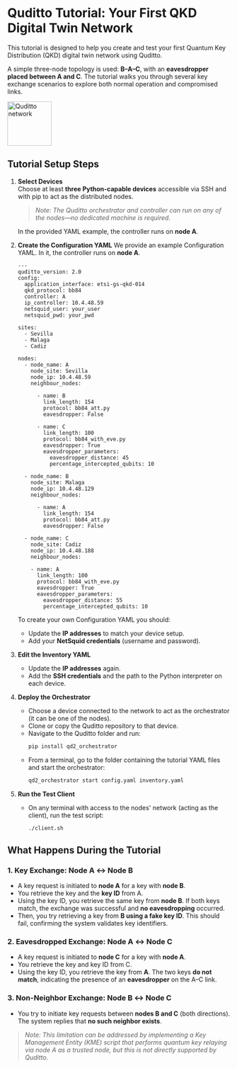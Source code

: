 # Quditto Tutorial: Your First QKD Digital Twin Network

This tutorial is designed to help you create and test your first Quantum Key Distribution (QKD) digital twin network using Quditto.

A simple three-node topology is used: **B–A–C**, with an **eavesdropper placed between A and C**. The tutorial walks you through several key exchange scenarios to explore both normal operation and compromised links.

<img alt="Quditto network" src="Quditto/Images/quditto_tutorial_network.png" height="100">



##  Tutorial Setup Steps

1. **Select Devices**  
   Choose at least **three Python-capable devices** accessible via SSH and with pip to act as the distributed nodes.  
   >  *Note: The Quditto orchestrator and controller can run on any of the nodes—no dedicated machine is required.*

   In the provided YAML example, the controller runs on **node A**.

2. **Create the Configuration YAML**
   We provide an example Configuration YAML. In it, the controller runs on **node A**.

   ```
   ---
   quditto_version: 2.0
   config:
     application_interface: etsi-gs-qkd-014
     qkd_protocol: bb84
     controller: A
     ip_controller: 10.4.48.59
     netsquid_user: your_user
     netsquid_pwd: your_pwd
   
   sites:
     - Sevilla
     - Malaga
     - Cadiz
   
   nodes:
     - node_name: A
       node_site: Sevilla
       node_ip: 10.4.48.59
       neighbour_nodes:
   
         - name: B
           link_length: 154
           protocol: bb84_att.py
           eavesdropper: False
   
         - name: C
           link_length: 100
           protocol: bb84_with_eve.py
           eavesdropper: True
           eavesdropper_parameters:
             eavesdropper_distance: 45
             percentage_intercepted_qubits: 10
   
     - node_name: B
       node_site: Malaga
       node_ip: 10.4.48.129
       neighbour_nodes:
   
         - name: A
           link_length: 154
           protocol: bb84_att.py
           eavesdropper: False
   
     - node_name: C
       node_site: Cadiz
       node_ip: 10.4.48.188
       neighbour_nodes:
   
       - name: A
         link_length: 100
         protocol: bb84_with_eve.py
         eavesdropper: True
         eavesdropper_parameters:
           eavesdropper_distance: 55
           percentage_intercepted_qubits: 10
   ```

   To create your own Configuration YAML you should:   
   - Update the **IP addresses** to match your device setup.  
   - Add your **NetSquid credentials** (username and password).

4. **Edit the Inventory YAML**  
   - Update the **IP addresses** again.  
   - Add the **SSH credentials** and the path to the Python interpreter on each device.

5. **Deploy the Orchestrator**  
   - Choose a device connected to the network to act as the orchestrator (it can be one of the nodes).  
   - Clone or copy the Quditto repository to that device.  
   - Navigate to the Quditto folder and run:  
     ```bash
     pip install qd2_orchestrator
     ```
   - From a terminal, go to the folder containing the tutorial YAML files and start the orchestrator:
     ```bash
     qd2_orchestrator start config.yaml inventory.yaml
     ```

6. **Run the Test Client**  
   - On any terminal with access to the nodes' network (acting as the client), run the test script:
     ```bash
     ./client.sh
     ```


##  What Happens During the Tutorial

### 1.  Key Exchange: Node A ↔ Node B

- A key request is initiated to **node A** for a key with **node B**.
- You retrieve the key and the **key ID** from A.
- Using the key ID, you retrieve the same key from **node B**. If both keys match, the exchange was successful and **no eavesdropping** occurred.
- Then, you try retrieving a key from **B using a fake key ID**. This should fail, confirming the system validates key identifiers.


### 2.  Eavesdropped Exchange: Node A ↔ Node C

- A key request is initiated to **node C** for a key with **node A**.
- You retrieve the key and key ID from C.
- Using the key ID, you retrieve the key from **A**. The two keys **do not match**, indicating the presence of an **eavesdropper** on the A–C link.



### 3.  Non-Neighbor Exchange: Node B ↔ Node C

- You try to initiate key requests between **nodes B and C** (both directions). The system replies that **no such neighbor exists**.
>  *Note: This limitation can be addressed by implementing a Key Management Entity (KME) script that performs quantum key relaying via node A as a trusted node, but this is not directly supported by Quditto.*




